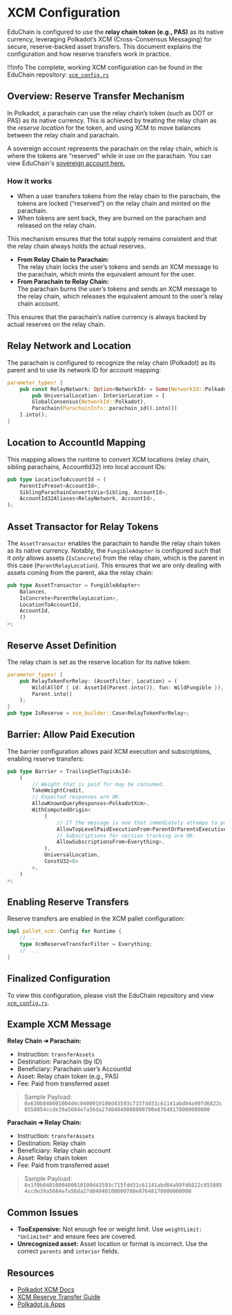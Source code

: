 # XCM Configuration

EduChain is configured to use the **relay chain token (e.g., PAS)** as its native currency, leveraging Polkadot’s XCM (Cross-Consensus Messaging) for secure, reserve-backed asset transfers. This document explains the configuration and how reserve transfers work in practice.

!!!info
    The complete, working XCM configuration can be found in the EduChain repository: [`xcm_config.rs`](https://github.com/w3f/educhain/blob/main/runtime/src/configs/xcm_config.rs)

## Overview: Reserve Transfer Mechanism

In Polkadot, a parachain can use the relay chain’s token (such as DOT or PAS) as its native currency. This is achieved by treating the relay chain as the *reserve location* for the token, and using XCM to move balances between the relay chain and parachain.

A sovereign account represents the parachain on the relay chain, which is where the tokens are "reserved" while in use on the parachain. You can view EduChain's [sovereign account here.](https://paseo.subscan.io/account/13YMK2dtwE9kmdYK7XbBYiTJrVnTbSVFiYNqzNTAv3USGFWf)

### How it works

- When a user transfers tokens from the relay chain to the parachain, the tokens are locked (“reserved”) on the relay chain and minted on the parachain.
- When tokens are sent back, they are burned on the parachain and released on the relay chain.

This mechanism ensures that the total supply remains consistent and that the relay chain always holds the actual reserves.

- **From Relay Chain to Parachain:**  
  The relay chain locks the user’s tokens and sends an XCM message to the parachain, which mints the equivalent amount for the user.
- **From Parachain to Relay Chain:**  
  The parachain burns the user’s tokens and sends an XCM message to the relay chain, which releases the equivalent amount to the user’s relay chain account.

This ensures that the parachain’s native currency is always backed by actual reserves on the relay chain.

## Relay Network and Location

The parachain is configured to recognize the relay chain (Polkadot) as its parent and to use its network ID for account mapping:

```rust
parameter_types! {
    pub const RelayNetwork: Option<NetworkId> = Some(NetworkId::Polkadot);
    	pub UniversalLocation: InteriorLocation = [
        GlobalConsensus(NetworkId::Polkadot), 
        Parachain(ParachainInfo::parachain_id().into())
    ].into();
}
```

## Location to AccountId Mapping

This mapping allows the runtime to convert XCM locations (relay chain, sibling parachains, AccountId32) into local account IDs:

```rust
pub type LocationToAccountId = (
    ParentIsPreset<AccountId>,
    SiblingParachainConvertsVia<Sibling, AccountId>,
    AccountId32Aliases<RelayNetwork, AccountId>,
);
```

## Asset Transactor for Relay Tokens

The `AssetTransactor` enables the parachain to handle the relay chain token as its native currency. Notably, the `FungibleAdapter` is configured such that it *only* allows assets (`IsConcrete`) from the relay chain, which is the parent in this case (`ParentRelayLocation`). This ensures that we are only dealing with assets coming from the parent, aka the relay chain:

```rust
pub type AssetTransactor = FungibleAdapter<
    Balances,
    IsConcrete<ParentRelayLocation>,
    LocationToAccountId,
    AccountId,
    ()
>;
```

## Reserve Asset Definition

The relay chain is set as the reserve location for its native token:

```rust
parameter_types! {
    pub RelayTokenForRelay: (AssetFilter, Location) = (
        Wild(AllOf { id: AssetId(Parent.into()), fun: WildFungible }),
        Parent.into()
    );
}
pub type IsReserve = xcm_builder::Case<RelayTokenForRelay>;
```

## Barrier: Allow Paid Execution

The barrier configuration allows paid XCM execution and subscriptions, enabling reserve transfers:

```rust
pub type Barrier = TrailingSetTopicAsId<
    (
        // Weight that is paid for may be consumed.
        TakeWeightCredit,
        // Expected responses are OK.
        AllowKnownQueryResponses<PolkadotXcm>,
        WithComputedOrigin<
            (
                // If the message is one that immediately attemps to pay for execution, then allow it.
                AllowTopLevelPaidExecutionFrom<ParentOrParentsExecutivePlurality>,
                // Subscriptions for version tracking are OK.
                AllowSubscriptionsFrom<Everything>,
            ),
            UniversalLocation,
            ConstU32<8>
        >,
    )
>;
```

## Enabling Reserve Transfers

Reserve transfers are enabled in the XCM pallet configuration:

```rust
impl pallet_xcm::Config for Runtime {
    // ...
    type XcmReserveTransferFilter = Everything;
    // ...
}
```

## Finalized Configuration

To view this configuration, please visit the EduChain repository and view [`xcm_config.rs`](https://github.com/w3f/educhain/blob/main/runtime/src/configs/xcm_config.rs).

## Example XCM Message

**Relay Chain ➔ Parachain:**
- Instruction: `transferAssets`
- Destination: Parachain (by ID)
- Beneficiary: Parachain user’s AccountId
- Asset: Relay chain token (e.g., PAS)
- Fee: Paid from transferred asset

> Sample Payload: `0x630b040001004d4c0400010100d43593c715fdd31c61141abd04a99fd6822c8558854ccde39a5684e7a56da27d04040000000700e87648170000000000`

**Parachain ➔ Relay Chain:**
- Instruction: `transferAssets`
- Destination: Relay chain
- Beneficiary: Relay chain account
- Asset: Relay chain token
- Fee: Paid from transferred asset

> Sample Payload: `0x1f0b0401000400010100d43593c715fdd31c61141abd04a99fd6822c8558854ccde39a5684e7a56da27d04040100000700e87648170000000000`

## Common Issues

- **TooExpensive:** Not enough fee or weight limit. Use `weightLimit: "Unlimited"` and ensure fees are covered.
- **Unrecognized asset:** Asset location or format is incorrect. Use the correct `parents` and `interior` fields.

## Resources

- [Polkadot XCM Docs](https://wiki.polkadot.network/docs/learn-xcm)
- [XCM Reserve Transfer Guide](https://paritytech.github.io/polkadot-sdk/master/xcm_docs/cookbook/relay_token_transactor/index.html)
- [Polkadot.js Apps](https://polkadot.js.org/apps/)
